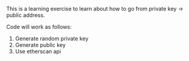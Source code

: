 This is a learning exercise to learn about how to go from private key -> public address. 

Code will work as follows: 
1. Generate random private key
2. Generate public key
3. Use etherscan api
